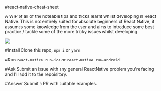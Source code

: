 #react-native-cheat-sheet

A WIP of all of the noteable tips and tricks learnt whilst developing in React Native. This is not entirely suited for absolute beginners of React Native, it assumes some knowledge from the user and aims to introduce some best practice / tackle some of the more tricky issues whilst developing.

<img src="http://g.recordit.co/nizLkTLeP7.gif"/>



#Install
Clone this repo, ```npm i``` or ```yarn```

#Run
```react-native run-ios``` or ```react-native run-android```

#Ask
Submit an issue with any general ReactNative problem you're facing and I'll add it to the repoisitory.

#Answer
Submit a PR with suitable examples.

